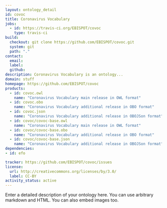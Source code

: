 ```yaml
---
layout: ontology_detail
id: covoc
title: Coronavirus Vocabulary
jobs:
  - id: https://travis-ci.org/EBISPOT/covoc
    type: travis-ci
build:
  checkout: git clone https://github.com/EBISPOT/covoc.git
  system: git
  path: "."
contact:
  email: 
  label: 
  github: 
description: Coronavirus Vocabulary is an ontology...
domain: stuff
homepage: https://github.com/EBISPOT/covoc
products:
  - id: covoc.owl
    name: "Coronavirus Vocabulary main release in OWL format"
  - id: covoc.obo
    name: "Coronavirus Vocabulary additional release in OBO format"
  - id: covoc.json
    name: "Coronavirus Vocabulary additional release in OBOJSon format"
  - id: covoc/covoc-base.owl
    name: "Coronavirus Vocabulary main release in OWL format"
  - id: covoc/covoc-base.obo
    name: "Coronavirus Vocabulary additional release in OBO format"
  - id: covoc/covoc-base.json
    name: "Coronavirus Vocabulary additional release in OBOJSon format"
dependencies:
- id: efo

tracker: https://github.com/EBISPOT/covoc/issues
license:
  url: http://creativecommons.org/licenses/by/3.0/
  label: CC-BY
activity_status: active
---
```


Enter a detailed description of your ontology here. You can use arbitrary markdown and HTML.
You can also embed images too.

